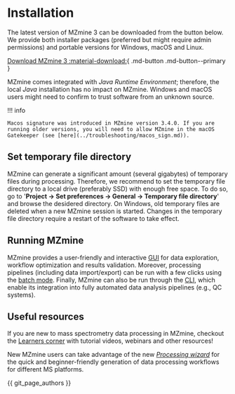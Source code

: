 # Installation

The latest version of MZmine 3 can be downloaded from the button below. We provide both installer packages (preferred but might require admin permissions) and portable versions for Windows, macOS and Linux.

[Download MZmine 3 :material-download:](https://github.com/mzmine/mzmine3/releases/latest){ .md-button .md-button--primary }

MZmine comes integrated with _Java Runtime Environment_; therefore, the local _Java_ installation has no impact on MZmine. Windows and macOS users might need to confirm to trust software from an unknown source.

!!! info

    Macos signature was introduced in MZmine version 3.4.0. If you are running older versions, you will need to allow MZmine in the macOS Gatekeeper (see [here](../troubleshooting/macos_sign.md)).

## Set temporary file directory

MZmine can generate a significant amount (several gigabytes) of temporary files during processing. Therefore, we recommend to set the temporary file directory to a local drive (preferably SSD) with enough free space. To do so, go to '**Project → Set preferences → General → Temporary file directory**' and browse the desidered directory. On Windows, old temporary files are deleted when a new MZmine session is started. Changes in the temporary file directory require a restart of the software to take effect.

## Running MZmine

MZmine provides a user-friendly and interactive [GUI](main_window.md) for data exploration, workflow optimization and results validation. Moreover, processing pipelines (including data import/export) can be run with a few clicks using the [batch mode](batch_processing.md). Finally, MZmine can also be run through the [CLI](./batch_processing.md#batch-mode-cli), which enable its integration into fully automated data analysis pipelines (e.g., QC systems).

## Useful resources

If you are new to mass spectrometry data processing in MZmine, checkout the [Learners corner](../learners_corner/index.md) with tutorial videos, webinars and other resources!

New MZmine users can take advantage of the new [_Processing wizard_](processing_wizard.md) for the quick and beginner-friendly generation of data processing workflows for different MS platforms.

{{ git_page_authors }}
